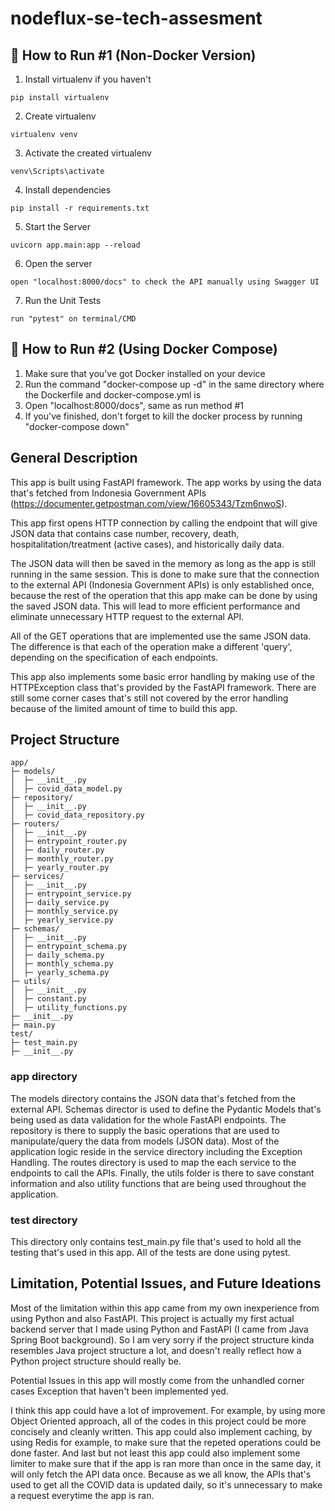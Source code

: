 # nodeflux-se-tech-assesment

## 📖  How to Run #1 (Non-Docker Version)

1. Install virtualenv if you haven't
```
pip install virtualenv
```
2. Create virtualenv
```
virtualenv venv
```

3. Activate the created virtualenv
```
venv\Scripts\activate
```

4. Install dependencies
```
pip install -r requirements.txt
```

5. Start the Server
```
uvicorn app.main:app --reload
```

6. Open the server
```
open "localhost:8000/docs" to check the API manually using Swagger UI
```

7. Run the Unit Tests
```
run "pytest" on terminal/CMD
```

## 📖  How to Run #2 (Using Docker Compose)
1. Make sure that you've got Docker installed on your device
2. Run the command "docker-compose up -d" in the same directory where the Dockerfile and docker-compose.yml is
3. Open "localhost:8000/docs", same as run method #1
4. If you've finished, don't forget to kill the docker process by running "docker-compose down"

## General Description

This app is built using FastAPI framework. The app works by using the data that's fetched from Indonesia Government APIs (https://documenter.getpostman.com/view/16605343/Tzm6nwoS).

This app first opens HTTP connection by calling the endpoint that will give JSON data that contains case number, recovery, death, hospitalitation/treatment (active cases), and historically daily data.

The JSON data will then be saved in the memory as long as the app is still running in the same session. This is done to make sure that the connection to the external API (Indonesia Government APIs) is only established once, because the rest of the operation that this app make can be done by using the saved JSON data. This will lead to more efficient performance and eliminate unnecessary HTTP request to the external API.

All of the GET operations that are implemented use the same JSON data. The difference is that each of the operation make a different 'query', depending on the specification of each endpoints.

This app also implements some basic error handling by making use of the HTTPException class that's provided by the FastAPI framework. There are still some corner cases that's still not covered by the error handling because of the limited amount of time to build this app.

## Project Structure
```
app/
├─ models/
│  ├─ __init__.py
│  ├─ covid_data_model.py
├─ repository/
│  ├─ __init__.py
│  ├─ covid_data_repository.py
├─ routers/
│  ├─ __init__.py
│  ├─ entrypoint_router.py
│  ├─ daily_router.py
│  ├─ monthly_router.py
│  ├─ yearly_router.py
├─ services/
│  ├─ __init__.py
│  ├─ entrypoint_service.py
│  ├─ daily_service.py
│  ├─ monthly_service.py
│  ├─ yearly_service.py
├─ schemas/
│  ├─ __init__.py
│  ├─ entrypoint_schema.py
│  ├─ daily_schema.py
│  ├─ monthly_schema.py
│  ├─ yearly_schema.py
├─ utils/
│  ├─ __init__.py
│  ├─ constant.py
│  ├─ utility_functions.py
├─ __init__.py
├─ main.py
test/
├─ test_main.py
├─ __init__.py
```

### app directory
The models directory contains the JSON data that's fetched from the external API. Schemas director is used to define the Pydantic Models that's being used as data validation for the whole FastAPI endpoints. The repository is there to supply the basic operations that are used to manipulate/query the data from models (JSON data). Most of the application logic reside in the service directory including the Exception Handling. The routes directory is used to map the each service to the endpoints to call the APIs. Finally, the utils folder is there to save constant information and also utility functions that are being used throughout the application.

### test directory
This directory only contains test_main.py file that's used to hold all the testing that's used in this app. All of the tests are done using pytest.


## Limitation, Potential Issues, and Future Ideations
Most of the limitation within this app came from my own inexperience from using Python and also FastAPI. This project is actually my first actual backend server that I made using Python and FastAPI (I came from Java Spring Boot background). So I am very sorry if the project structure kinda resembles Java project structure a lot, and doesn't really reflect how a Python project structure should really be.

Potential Issues in this app will mostly come from the unhandled corner cases Exception that haven't been implemented yed.

I think this app could have a lot of improvement. For example, by using more Object Oriented approach, all of the codes in this project could be more concisely and cleanly written. This app could also implement caching, by using Redis for example, to make sure that the repeted operations could be done faster. And last but not least this app could also implement some limiter to make sure that if the app is ran more than once in the same day, it will only fetch the API data once. Because as we all know, the APIs that's used to get all the COVID data is updated daily, so it's unnecessary to make a request everytime the app is ran.